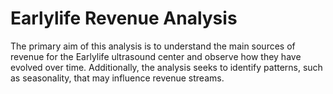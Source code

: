 # Earlylife Revenue Analysis
 The primary aim of this analysis is to understand the main sources of revenue for the Earlylife ultrasound center and observe how they have evolved over time. Additionally, the analysis seeks to identify patterns, such as seasonality, that may influence revenue streams.
